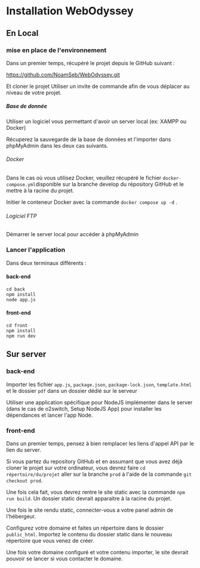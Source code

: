 # Installation WebOdyssey

## En Local

### mise en place de l'environnement

Dans un premier temps, récupéré le projet depuis le GitHub suivant :

https://github.com/NoamSeb/WebOdyssey.git

Et cloner le projet
Utiliser un invite de commande afin de vous déplacer au niveau de votre projet.

##### Base de donnée

Utiliser un logiciel vous permettant d'avoir un server local (ex: XAMPP ou Docker)

Récuperez la sauvegarde de la base de données et l'importer dans phpMyAdmin dans les deux cas suivants.

###### Docker

Dans le cas où vous utilisez Docker, veuillez récupéré le fichier `docker-compose.yml`disponible sur la branche develop du répository GitHub et le mettre à la racine du projet.

Initier le conteneur Docker avec la commande `docker compose up -d` .

###### Logiciel FTP

Démarrer le server local pour accéder à phpMyAdmin

### Lancer l'application

Dans deux terminaux différents :

#### back-end

```
cd back
npm install
node app.js
```

#### front-end

```
cd front
npm install
npm run dev
```

## Sur server

### back-end

Importer les fichier `app.js`, `package.json`, `package-lock.json`, `template.html` et le dossier `pdf` dans un dossier dédié sur le serveur

Utiliser une application spécifique pour NodeJS implémenter dans le server (dans le cas de o2switch, Setup NodeJS App) pour installer les dépendances et lancer l'app Node.

### front-end

Dans un premier temps, pensez à bien remplacer les liens d'appel API par le lien du server.

Si vous partez du repository GitHub et en assumant que vous avez déjà cloner le projet sur votre ordinateur, vous devrez faire `cd répertoire/du/projet` aller sur la branche `prod` à l'aide de la commande `git checkout prod`.

Une fois cela fait, vous devrez rentre le site static avec la commande `npm run build`.
Un dossier static devrait apparaitre à la racine du projet.

Une fois le site rendu static, connecter-vous a votre panel admin de l'hébergeur.

Configurez votre domaine et faites un répertoire dans le dossier `public_html`.
Importez le contenu du dossier static dans le nouveau répertoire que vous venez de créer.

Une fois votre domaine configuré et votre contenu importer, le site devrait pouvoir se lancer si vous contacter le domaine.
